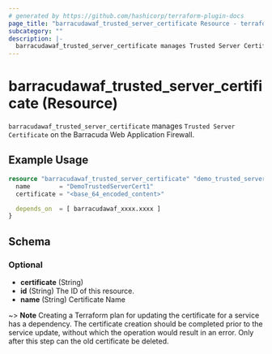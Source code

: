 ```yaml
---
# generated by https://github.com/hashicorp/terraform-plugin-docs
page_title: "barracudawaf_trusted_server_certificate Resource - terraform-provider-barracudawaf"
subcategory: ""
description: |-
  barracudawaf_trusted_server_certificate manages Trusted Server Certificate on the Barracuda Web Application Firewall.
---
```


# barracudawaf_trusted_server_certificate (Resource)

`barracudawaf_trusted_server_certificate` manages `Trusted Server Certificate` on the Barracuda Web Application Firewall.

## Example Usage

```terraform
resource "barracudawaf_trusted_server_certificate" "demo_trusted_server_cert_1" {
  name        = "DemoTrustedServerCert1"
  certificate = "<base_64_encoded_content>"

  depends_on  = [ barracudawaf_xxxx.xxxx ]
}
```

<!-- schema generated by tfplugindocs -->
## Schema

### Optional

- **certificate** (String)
- **id** (String) The ID of this resource.
- **name** (String) Certificate Name

~> **Note** Creating a Terraform plan for updating the certificate for a service has a dependency. The certificate creation should be completed prior to the service update, without which the operation would result in an error. Only after this step can the old certificate be deleted.


